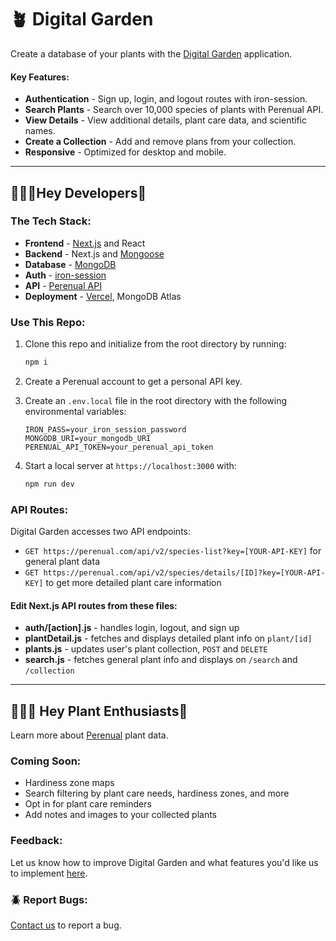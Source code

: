 # 🪴 Digital Garden

Create a database of your plants with the [Digital Garden](https://digital-garden-andrews.vercel.app/) application.

#### Key Features:
* **Authentication** - Sign up, login, and logout routes with iron-session.
* **Search Plants** - Search over 10,000 species of plants with Perenual API.
* **View Details** - View additional details, plant care data, and scientific names.
* **Create a Collection** - Add and remove plans from your collection.
* **Responsive** - Optimized for desktop and mobile.

---

## 👩🏻‍💻Hey Developers👋
### The Tech Stack:
* **Frontend** - [Next.js](https://nextjs.org/) and React
* **Backend** - Next.js and [Mongoose](https://mongoosejs.com/docs/)
* **Database** - [MongoDB](https://www.mongodb.com/)
* **Auth** - [iron-session](https://www.npmjs.com/package/next-iron-session)
* **API** - [Perenual API](https://perenual.com/docs/api)
* **Deployment** - [Vercel](https://vercel.com/), MongoDB Atlas

### Use This Repo:
1. Clone this repo and initialize from the root directory by running:
   ```zsh
   npm i
   ```

3. Create a Perenual account to get a personal API key.

4. Create an `.env.local` file in the root directory with the following environmental variables:
   ```env
   IRON_PASS=your_iron_session_password
   MONGODB_URI=your_mongodb_URI
   PERENUAL_API_TOKEN=your_perenual_api_token
   ```
5. Start a local server at `https://localhost:3000` with:
   ```zsh
   npm run dev
   ```


### API Routes:
Digital Garden accesses two API endpoints:
* `GET https://perenual.com/api/v2/species-list?key=[YOUR-API-KEY]` for general plant data
* `GET https://perenual.com/api/v2/species/details/[ID]?key=[YOUR-API-KEY]` to get more detailed plant care information
#### Edit Next.js API routes from these files:
* **auth/[action].js** - handles login, logout, and sign up
* **plantDetail.js** - fetches and displays detailed plant info on `plant/[id]
`
* **plants.js** - updates user's plant collection, `POST` and `DELETE`
* **search.js** - fetches general plant info and displays on `/search` and `/collection`

---

## 👨🏼‍🌾 Hey Plant Enthusiasts👋
Learn more about [Perenual](https://perenual.com/) plant data.

### Coming Soon:
* Hardiness zone maps
* Search filtering by plant care needs, hardiness zones, and more
* Opt in for plant care reminders
* Add notes and images to your collected plants

### Feedback:
Let us know how to improve Digital Garden and what features you'd like us to implement [here](#).

### 🪲 Report Bugs:
[Contact us](#) to report a bug.


